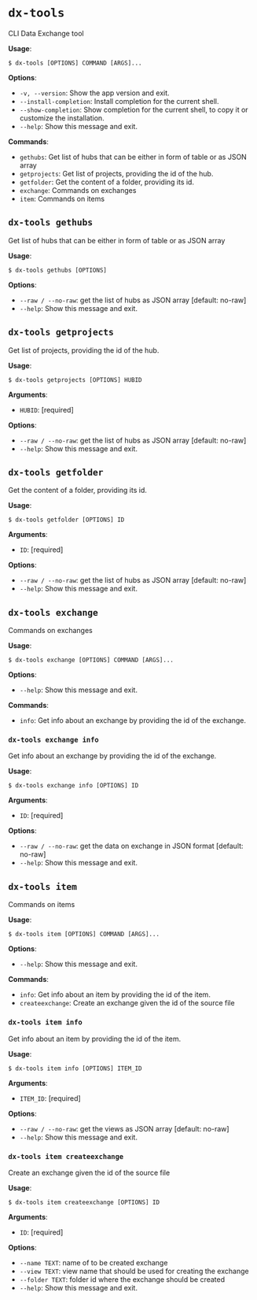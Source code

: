 # `dx-tools`

CLI Data Exchange tool

**Usage**:

```console
$ dx-tools [OPTIONS] COMMAND [ARGS]...
```

**Options**:

* `-v, --version`: Show the app version and exit.
* `--install-completion`: Install completion for the current shell.
* `--show-completion`: Show completion for the current shell, to copy it or customize the installation.
* `--help`: Show this message and exit.

**Commands**:

* `gethubs`: Get list of hubs that can be either in form of table or as JSON array
* `getprojects`: Get list of projects, providing the id of the hub.
* `getfolder`: Get the content of a folder, providing its id.
* `exchange`: Commands on exchanges
* `item`: Commands on items

## `dx-tools gethubs`

Get list of hubs that can be either in form of table or as JSON array

**Usage**:

```console
$ dx-tools gethubs [OPTIONS]
```

**Options**:

* `--raw / --no-raw`: get the list of hubs as JSON array  [default: no-raw]
* `--help`: Show this message and exit.

## `dx-tools getprojects`

Get list of projects, providing the id of the hub.

**Usage**:

```console
$ dx-tools getprojects [OPTIONS] HUBID
```

**Arguments**:

* `HUBID`: [required]

**Options**:

* `--raw / --no-raw`: get the list of hubs as JSON array  [default: no-raw]
* `--help`: Show this message and exit.

## `dx-tools getfolder`

Get the content of a folder, providing its id.

**Usage**:

```console
$ dx-tools getfolder [OPTIONS] ID
```

**Arguments**:

* `ID`: [required]

**Options**:

* `--raw / --no-raw`: get the list of hubs as JSON array  [default: no-raw]
* `--help`: Show this message and exit.

## `dx-tools exchange`

Commands on exchanges

**Usage**:

```console
$ dx-tools exchange [OPTIONS] COMMAND [ARGS]...
```

**Options**:

* `--help`: Show this message and exit.

**Commands**:

* `info`: Get info about an exchange by providing the id of the exchange.

### `dx-tools exchange info`

Get info about an exchange by providing the id of the exchange.

**Usage**:

```console
$ dx-tools exchange info [OPTIONS] ID
```

**Arguments**:

* `ID`: [required]

**Options**:

* `--raw / --no-raw`: get the data on exchange in JSON format  [default: no-raw]
* `--help`: Show this message and exit.

## `dx-tools item`

Commands on items

**Usage**:

```console
$ dx-tools item [OPTIONS] COMMAND [ARGS]...
```

**Options**:

* `--help`: Show this message and exit.

**Commands**:

* `info`: Get info about an item by providing the id of the item.
* `createexchange`: Create an exchange given the id of the source file

### `dx-tools item info`

Get info about an item by providing the id of the item.

**Usage**:

```console
$ dx-tools item info [OPTIONS] ITEM_ID
```

**Arguments**:

* `ITEM_ID`: [required]

**Options**:

* `--raw / --no-raw`: get the views as JSON array  [default: no-raw]
* `--help`: Show this message and exit.

### `dx-tools item createexchange`

Create an exchange given the id of the source file

**Usage**:

```console
$ dx-tools item createexchange [OPTIONS] ID
```

**Arguments**:

* `ID`: [required]

**Options**:

* `--name TEXT`: name of to be created exchange
* `--view TEXT`: view name that should be used for creating the exchange
* `--folder TEXT`: folder id where the exchange should be created
* `--help`: Show this message and exit.